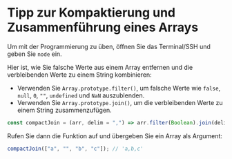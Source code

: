 # Tipp zur Kompaktierung und Zusammenführung eines Arrays

Um mit der Programmierung zu üben, öffnen Sie das Terminal/SSH und geben Sie `node` ein.

Hier ist, wie Sie falsche Werte aus einem Array entfernen und die verbleibenden Werte zu einem String kombinieren:

- Verwenden Sie `Array.prototype.filter()`, um falsche Werte wie `false`, `null`, `0`, `""`, `undefined` und `NaN` auszublenden.
- Verwenden Sie `Array.prototype.join()`, um die verbleibenden Werte zu einem String zusammenzufügen.

```js
const compactJoin = (arr, delim = ",") => arr.filter(Boolean).join(delim);
```

Rufen Sie dann die Funktion auf und übergeben Sie ein Array als Argument:

```js
compactJoin(["a", "", "b", "c"]); // 'a,b,c'
```
